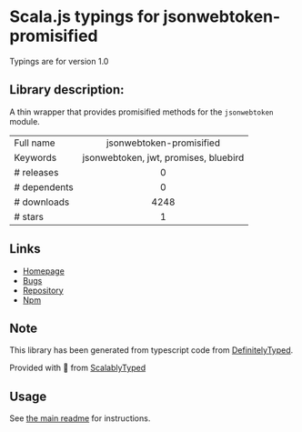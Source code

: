 
# Scala.js typings for jsonwebtoken-promisified

Typings are for version 1.0

## Library description:
A thin wrapper that provides promisified methods for the `jsonwebtoken` module.

|                    |                 |
| ------------------ | :-------------: |
| Full name          | jsonwebtoken-promisified |
| Keywords           | jsonwebtoken, jwt, promises, bluebird |
| # releases         | 0 |
| # dependents       | 0 |
| # downloads        | 4248 |
| # stars            | 1 |

## Links
- [Homepage](https://github.com/joepie91/node-jsonwebtoken-promisified#readme)
- [Bugs](https://github.com/joepie91/node-jsonwebtoken-promisified/issues)
- [Repository](https://github.com/joepie91/node-jsonwebtoken-promisified)
- [Npm](https://www.npmjs.com/package/jsonwebtoken-promisified)
    


## Note
This library has been generated from typescript code from [DefinitelyTyped](https://definitelytyped.org).

Provided with :purple_heart: from [ScalablyTyped](https://github.com/oyvindberg/ScalablyTyped)

## Usage
See [the main readme](../../readme.md) for instructions.


